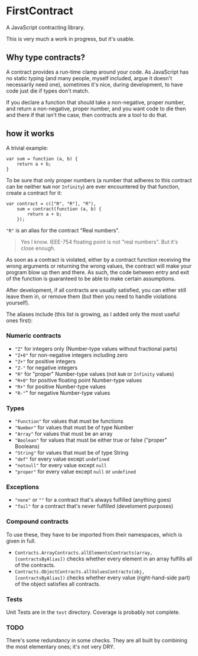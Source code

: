 FirstContract
=============

A JavaScript contracting library. 

This is very much a work in progress, but it's usable. 

## Why type contracts?
A contract provides a run-time clamp around your code. As JavaScript has no
static typing (and many people, myself included, argue it doesn't necessarily
need one), sometimes it's nice, during development, to have code just die if
types don't match. 

If you declare a function that should take a non-negative, proper number, and
return a non-negative, proper number, and you want code to die then and there
if that isn't the case, then contracts are a tool to do that.

## how it works

A trivial example: 

    var sum = function (a, b) {
        return a + b;
    }

To be sure that only proper numbers (a number that adheres to this contract
can be neither `NaN` nor `Infinity`) are ever encountered by that function, 
create a contract for it: 

    var contract = c(["R", "R"], "R"),
        sum = contract(function (a, b) {
            return a + b;
        });
        
`"R"` is an alias for the contract "Real numbers".

> Yes I know. IEEE-754 floating point is not "real numbers". But it's close 
> enough. 

As soon as a contract is violated, either by a contract function receiving 
the wrong arguments or returning the wrong values, the contract will make
your program blow up then and there. As such, the code between entry and 
exit of the function is guaranteed to be able to make certain assumptions. 

After development, if all contracts are usually satisfied, you can either
still leave them in, or remove them (but then you need to handle violations
yourself). 

The aliases include (this list is growing, as I added only the most useful 
ones first): 

### Numeric contracts

 - `"Z"` for integers only (Number-type values without fractional parts)
 - `"Z+0"` for non-negative integers including zero
 - `"Z+"` for positive integers 
 - `"Z-"` for negative integers
 - `"R"` for "proper" Number-type values (not `NaN` or `Infinity` values)
 - `"R+0"` for positive floating point Number-type values
 - `"R+"` for positive Number-type values
 - `"R-"`" for negative Number-type values
 
### Types

 - `"Function"` for values that must be functions
 - `"Number"` for values that must be of type Number
 - `"Array"` for values that must be an array
 - `"Boolean"` for values that must be either true or false ("proper" Booleans)
 - `"String"` for values that must be of type String
 - `"def"` for every value except `undefined`
 - `"notnull"` for every value except `null`
 - `"proper"` for every value except `null` or `undefined`
 
### Exceptions

 - `"none"` or `""` for a contract that's always fulfilled (anything goes)
 - `"fail"` for a contract that's never fulfilled (develoment purposes)
 
### Compound contracts

To use these, they have to be imported from their namespaces, which is given
in full. 

 - `Contracts.ArrayContracts.allElementsContracts(array, [contractsByAlias])` 
 checks whether every element in an array fulfills all of the contracts.
 - `Contracts.ObjectContracts.allValuesContracts(obj, [contractsByAlias])` 
 checks whether every value (right-hand-side part) of the object satisfies
 all contracts.
 
### Tests

Unit Tests are in the `test` directory. Coverage is probably not complete. 

### TODO

There's some redundancy in some checks. They are all built by combining the 
most elementary ones; it's not very DRY.
